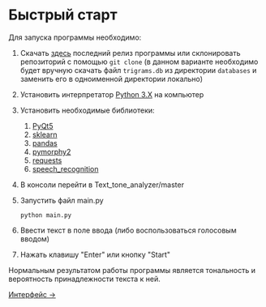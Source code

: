 # Быстрый старт
Для запуска программы необходимо:
1. Скачать [здесь](https://github.com/GermanYakimov/Text_tone_analyzer/releases) последний релиз программы
или склонировать репозиторий с помощью `git clone` (в данном варианте необходимо будет вручную скачать файл `trigrams.db`
из директории `databases` и заменить его в одноименной директории локально)
2. Установить интерпретатор [Python 3.X](https://www.python.org/downloads/) на компьютер
3. Установить необходимые библиотеки:
    1. [PyQt5](https://pypi.python.org/pypi/PyQt5)
    2. [sklearn](https://pypi.python.org/pypi/sklearn)
    3. [pandas](https://pypi.python.org/pypi/pandas)
    4. [pymorphy2](https://pypi.python.org/pypi/pymorphy2)
    5. [requests](https://pypi.python.org/pypi/requests)
    6. [speech_recognition](https://pypi.python.org/pypi/SpeechRecognition)
4. В консоли перейти в Text_tone_analyzer/master
5. Запустить файл main.py

    `python main.py`
6. Ввести текст в поле ввода (либо воспользоваться голосовым вводом)
7. Нажать клавишу "Enter" или кнопку "Start"

Нормальным результатом работы программы является тональность и вероятность принадлежности текста к ней.

[Интерфейс →](./interface.md)
